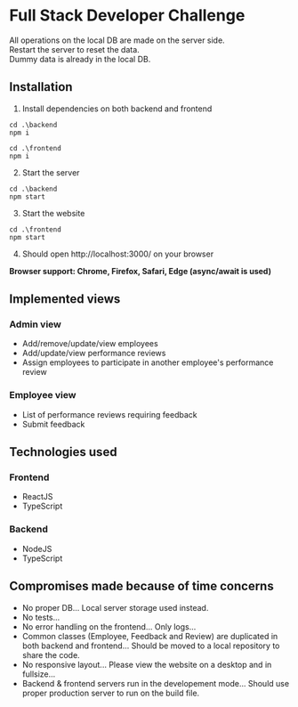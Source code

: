 # Full Stack Developer Challenge

All operations on the local DB are made on the server side.\
Restart the server to reset the data.\
Dummy data is already in the local DB.

## Installation
1. Install dependencies on both backend and frontend
```
cd .\backend
npm i

cd .\frontend
npm i
```
2. Start the server
```
cd .\backend
npm start
```
3. Start the website
```
cd .\frontend
npm start
```
4. Should open http://localhost:3000/ on your browser
   
**Browser support: Chrome, Firefox, Safari, Edge (async/await is used)**


## Implemented views
### Admin view
* Add/remove/update/view employees
* Add/update/view performance reviews
* Assign employees to participate in another employee's performance review

### Employee view
* List of performance reviews requiring feedback
* Submit feedback

## Technologies used
### Frontend
- ReactJS
- TypeScript

### Backend
- NodeJS
- TypeScript

## Compromises made because of time concerns
- No proper DB... Local server storage used instead.
- No tests...
- No error handling on the frontend... Only logs...
- Common classes (Employee, Feedback and Review) are duplicated in both backend and frontend... Should be moved to a local repository to share the code.
- No responsive layout... Please view the website on a desktop and in fullsize...
- Backend & frontend servers run in the developement mode... Should use proper production server to run on the build file.


